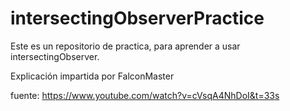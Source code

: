 # intersectingObserverPractice

Este es un repositorio de practica, para aprender a usar intersectingObserver.

Explicación impartida por FalconMaster

fuente: https://www.youtube.com/watch?v=cVsqA4NhDoI&t=33s